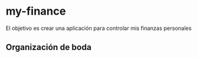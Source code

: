 # my-finance
El objetivo es crear una aplicación para controlar mis finanzas personales


## Organización de boda
